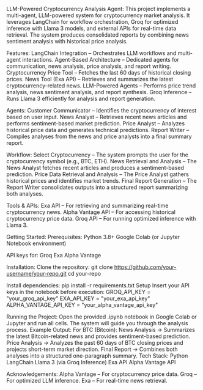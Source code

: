 LLM-Powered Cryptocurrency Analysis Agent:
This project implements a multi-agent, LLM-powered system for cryptocurrency market analysis. It leverages LangChain for workflow orchestration, Groq for optimized inference with Llama 3 models, and external APIs for real-time data retrieval. The system produces consolidated reports by combining news sentiment analysis with historical price analysis.

Features:
LangChain Integration – Orchestrates LLM workflows and multi-agent interactions.
Agent-Based Architecture – Dedicated agents for communication, news analysis, price analysis, and report writing.
Cryptocurrency Price Tool – Fetches the last 60 days of historical closing prices.
News Tool (Exa API) – Retrieves and summarizes the latest cryptocurrency-related news.
LLM-Powered Agents – Performs price trend analysis, news sentiment analysis, and report synthesis.
Groq Inference – Runs Llama 3 efficiently for analysis and report generation.

Agents:
Customer Communicator – Identifies the cryptocurrency of interest based on user input.
News Analyst – Retrieves recent news articles and performs sentiment-based market prediction.
Price Analyst – Analyzes historical price data and generates technical predictions.
Report Writer – Compiles analyses from the news and price analysts into a final summary report.

Workflow:
Select Cryptocurrency – The system prompts the user for the cryptocurrency symbol (e.g., BTC, ETH).
News Retrieval and Analysis – The News Analyst fetches recent articles and produces a sentiment-based prediction.
Price Data Retrieval and Analysis – The Price Analyst gathers historical prices and identifies market trends.
Final Report Generation – The Report Writer consolidates outputs into a structured report summarizing both analyses.

Tools & APIs:
Exa API – For retrieving and summarizing real-time cryptocurrency news.
Alpha Vantage API – For accessing historical cryptocurrency price data.
Groq API – For running optimized inference with Llama 3.

Getting Started:
Prerequisites:
Python 3.8+
Google Colab (or Jupyter Notebook environment)

API keys for:
Groq
Exa
Alpha Vantage

Installation:
Clone the repository:
git clone https://github.com/your-username/your-repo.git
cd your-repo

Install dependencies:
pip install -r requirements.txt
Setup
Insert your API keys in the notebook before execution:
GROQ_API_KEY = "your_groq_api_key"
EXA_API_KEY = "your_exa_api_key"
ALPHA_VANTAGE_API_KEY = "your_alpha_vantage_api_key"

Running the Project:
Open the provided .ipynb notebook in Google Colab or Jupyter and run all cells. The system will guide you through the analysis process.
Example Output:
For BTC (Bitcoin):
News Analysis → Summarizes the latest Bitcoin-related news and provides sentiment-based prediction.
Price Analysis → Analyzes the past 60 days of BTC closing prices and projects short-term market direction.
Final Report → Combines both analyses into a structured one-paragraph summary.
Tech Stack:
Python
LangChain
Llama 3 (via Groq Inference)
Exa API
Alpha Vantage API

Acknowledgements:
Alpha Vantage – For cryptocurrency price data.
Groq – For optimized LLM inference.
Exa – For real-time news retrieval.
